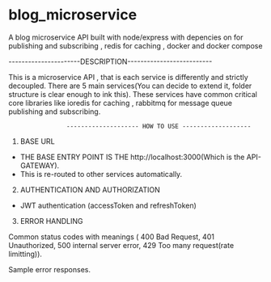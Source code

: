 # blog_microservice
A blog microservice API built with node/express with depencies on  for publishing and subscribing , redis for caching , docker and docker compose


----------------------DESCRIPTION--------------------------

This is a microservice API , that is each service is differently and strictly decoupled.
There are 5 main services(You can decide to extend it, folder structure is clear enough to ink this).
These services have common critical core libraries like ioredis for caching , rabbitmq for message queue publishing and subscribing.



                    -------------------- HOW TO USE -------------------

1. BASE URL
                     
- THE BASE ENTRY POINT IS THE http://localhost:3000(Which is the API-GATEWAY).
- This is re-routed to other services automatically.

2. AUTHENTICATION AND AUTHORIZATION
- JWT authentication (accessToken and refreshToken)

3. ERROR HANDLING

Common status codes with meanings ( 400 Bad Request, 401 Unauthorized, 500 internal server error, 429 Too many request(rate limitting)).

Sample error responses.
